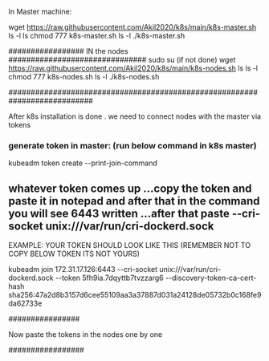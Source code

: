 In Master machine: 

wget https://raw.githubusercontent.com/Akil2020/k8s/main/k8s-master.sh
ls -l
ls
chmod 777 k8s-master.sh
ls -l
./k8s-master.sh


################# IN the nodes ###############################
sudo su (if not done)
 wget https://raw.githubusercontent.com/Akil2020/k8s/main/k8s-nodes.sh
ls
ls -l
chmod 777 k8s-nodes.sh
ls -l
./k8s-nodes.sh


###########################################################################

After k8s installation is done . we need to connect nodes with the master via tokens 

### generate token in master:  (run below command in k8s master) 

kubeadm token create --print-join-command 

## whatever token comes up ...copy the token and paste it in notepad and after that in the command you will see 6443 written ...after that paste --cri-socket unix:///var/run/cri-dockerd.sock


EXAMPLE: YOUR TOKEN SHOULD LOOK LIKE THIS (REMEMBER NOT TO COPY BELOW TOKEN ITS NOT YOURS)

kubeadm join 172.31.17.126:6443 --cri-socket unix:///var/run/cri-dockerd.sock --token 5fh9ia.7dqyttb7tvzzarg6 --discovery-token-ca-cert-hash sha256:47a2d8b3157d6cee55109aa3a37887d031a24128de05732b0c168fe9da62733e 


################

Now paste the tokens in the nodes one by one 

#################
